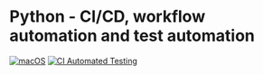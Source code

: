 <!-- Heading-->

# Python - CI/CD, workflow automation and test automation

[![macOS](https://svgshare.com/i/ZjP.svg)](https://svgshare.com/i/ZjP.svg) 
[![CI Automated Testing](https://github.com/svenhornaff/python-test-automation/actions/workflows/python-app.yml/badge.svg?branch=master)](https://github.com/svenhornaff/python-test-automation/actions/workflows/python-app.yml)